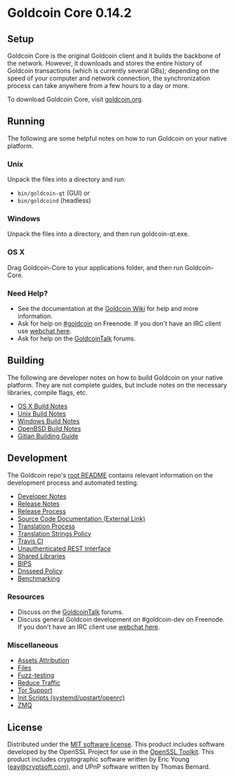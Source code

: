 Goldcoin Core 0.14.2
=====================

Setup
---------------------
Goldcoin Core is the original Goldcoin client and it builds the backbone of the network. However, it downloads and stores the entire history of Goldcoin transactions (which is currently several GBs); depending on the speed of your computer and network connection, the synchronization process can take anywhere from a few hours to a day or more.

To download Goldcoin Core, visit [goldcoin.org](https://goldcoin.org).

Running
---------------------
The following are some helpful notes on how to run Goldcoin on your native platform.

### Unix

Unpack the files into a directory and run:

- `bin/goldcoin-qt` (GUI) or
- `bin/goldcoind` (headless)

### Windows

Unpack the files into a directory, and then run goldcoin-qt.exe.

### OS X

Drag Goldcoin-Core to your applications folder, and then run Goldcoin-Core.

### Need Help?

* See the documentation at the [Goldcoin Wiki](https://goldcoin.info/)
for help and more information.
* Ask for help on [#goldcoin](http://webchat.freenode.net?channels=goldcoin) on Freenode. If you don't have an IRC client use [webchat here](http://webchat.freenode.net?channels=goldcoin).
* Ask for help on the [GoldcoinTalk](https://goldcointalk.io/) forums.

Building
---------------------
The following are developer notes on how to build Goldcoin on your native platform. They are not complete guides, but include notes on the necessary libraries, compile flags, etc.

- [OS X Build Notes](build-osx.md)
- [Unix Build Notes](build-unix.md)
- [Windows Build Notes](build-windows.md)
- [OpenBSD Build Notes](build-openbsd.md)
- [Gitian Building Guide](gitian-building.md)

Development
---------------------
The Goldcoin repo's [root README](/README.md) contains relevant information on the development process and automated testing.

- [Developer Notes](developer-notes.md)
- [Release Notes](release-notes.md)
- [Release Process](release-process.md)
- [Source Code Documentation (External Link)](https://dev.visucore.com/goldcoin/doxygen/)
- [Translation Process](translation_process.md)
- [Translation Strings Policy](translation_strings_policy.md)
- [Travis CI](travis-ci.md)
- [Unauthenticated REST Interface](REST-interface.md)
- [Shared Libraries](shared-libraries.md)
- [BIPS](bips.md)
- [Dnsseed Policy](dnsseed-policy.md)
- [Benchmarking](benchmarking.md)

### Resources
* Discuss on the [GoldcoinTalk](https://goldcointalk.io/) forums.
* Discuss general Goldcoin development on #goldcoin-dev on Freenode. If you don't have an IRC client use [webchat here](http://webchat.freenode.net/?channels=goldcoin-dev).

### Miscellaneous
- [Assets Attribution](assets-attribution.md)
- [Files](files.md)
- [Fuzz-testing](fuzzing.md)
- [Reduce Traffic](reduce-traffic.md)
- [Tor Support](tor.md)
- [Init Scripts (systemd/upstart/openrc)](init.md)
- [ZMQ](zmq.md)

License
---------------------
Distributed under the [MIT software license](/COPYING).
This product includes software developed by the OpenSSL Project for use in the [OpenSSL Toolkit](https://www.openssl.org/). This product includes
cryptographic software written by Eric Young ([eay@cryptsoft.com](mailto:eay@cryptsoft.com)), and UPnP software written by Thomas Bernard.
